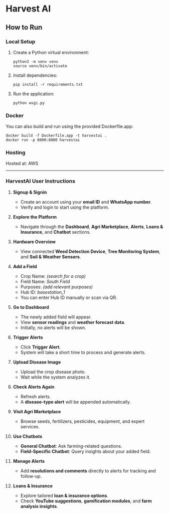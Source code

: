 # Harvest AI

## How to Run

### Local Setup

1. Create a Python virtual environment:
   ```
   python3 -m venv venv
   source venv/bin/activate
   ```
2. Install dependencies:
   ```
   pip install -r requirements.txt
   ```
3. Run the application:
   ```
   python wsgi.py
   ```

### Docker

You can also build and run using the provided Dockerfile.app:
```
docker build -f Dockerfile.app -t harvestai .
docker run -p 8000:8000 harvestai
```

### Hosting

Hosted at: AWS

---

### HarvestAI User Instructions

1. **Signup & Signin**

   * Create an account using your **email ID** and **WhatsApp number**.
   * Verify and login to start using the platform.

2. **Explore the Platform**

   * Navigate through the **Dashboard**, **Agri Marketplace**, **Alerts**, **Loans & Insurance**, and **Chatbot** sections.

3. **Hardware Overview**

   * View connected **Weed Detection Device**, **Tree Monitoring System**, and **Soil & Weather Sensors**.

4. **Add a Field**

   * Crop Name: *(search for a crop)*
   * Field Name: *South Field*
   * Purposes: *(add relevant purposes)*
   * Hub ID: *basestation\_1*
   * You can enter Hub ID manually or scan via QR.

5. **Go to Dashboard**

   * The newly added field will appear.
   * View **sensor readings** and **weather forecast data**.
   * Initially, no alerts will be shown.

6. **Trigger Alerts**

   * Click **Trigger Alert**.
   * System will take a short time to process and generate alerts.

7. **Upload Disease Image**

   * Upload the crop disease photo.
   * Wait while the system analyzes it.

8. **Check Alerts Again**

   * Refresh alerts.
   * A **disease-type alert** will be appended automatically.

9. **Visit Agri Marketplace**

   * Browse seeds, fertilizers, pesticides, equipment, and expert services.

10. **Use Chatbots**

    * **General Chatbot**: Ask farming-related questions.
    * **Field-Specific Chatbot**: Query insights about your added field.

11. **Manage Alerts**

    * Add **resolutions and comments** directly to alerts for tracking and follow-up.

12. **Loans & Insurance**

    * Explore tailored **loan & insurance options**.
    * Check **YouTube suggestions**, **gamification modules**, and **farm analysis insights**.